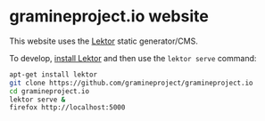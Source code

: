 # gramineproject.io website

This website uses the [Lektor](https://www.getlektor.com/) static generator/CMS.

To develop, [install Lektor](https://www.getlektor.com/docs/installation/) and
then use the `lektor serve` command:

```sh
apt-get install lektor
git clone https://github.com/gramineproject/gramineproject.io
cd gramineproject.io
lektor serve &
firefox http://localhost:5000
```

